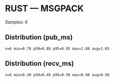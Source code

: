 # RUST — MSGPACK

_Samples: 6_

## Distribution (pub_ms)

```text
n=6 min=0.78 p50=0.88 p95=0.95 max=1.80 avg=1.03
```

## Distribution (recv_ms)

```text
n=6 min=0.30 p50=0.40 p95=0.50 max=0.90 avg=0.50
```
